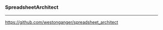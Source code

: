 ### SpreadsheetArchitect
---
https://github.com/westonganger/spreadsheet_architect

```
```

```
```

```
```

